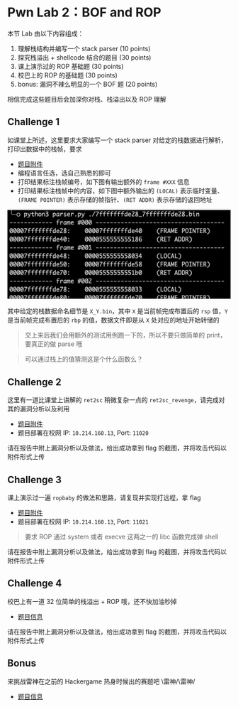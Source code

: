 # Pwn Lab 2：BOF and ROP

本节 Lab 由以下内容组成：

1. 理解栈结构并编写一个 stack parser (10 points)
2. 探究栈溢出 + shellcode 结合的题目 (30 points)
3. 课上演示过的 ROP 基础题  (30 points)
4. 校巴上的 ROP 的基础题  (30 points)
5. bonus: 漏洞不辣么明显的一个 BOF 题 (20 points)

相信完成这些题目后会加深你对栈、栈溢出以及 ROP 理解

## Challenge 1

如课堂上所述，这里要求大家编写一个 stack parser 对给定的栈数据进行解析，打印出数据中的栈帧，要求

- [题目附件](https://github.com/team-s2/summer_course_2023/tree/master/src/topic/pwn-lab2/parser)
- 编程语言任选，选自己熟悉的即可
- 打印结果标注栈帧编号，如下图有输出额外的 `frame #XXX` 信息
- 打印结果标注栈帧中的内容，如下图中额外输出的 `(LOCAL)` 表示临时变量、`(FRAME POINTER)` 表示存储的帧指针、`(RET ADDR)` 表示存储的返回地址

![example](pwn-images/parse_example.png)

其中给定的栈数据命名细节是 `X_Y.bin`，其中 `X` 是当前帧完成布置后的 `rsp` 值，`Y` 是当前帧完成布置后的 `rbp` 的值，数据文件即是从 `X` 处对应的地址开始转储的

> 交上来后我们会用额外的测试用例跑一下的，所以不要只做简单的 print，要真正的做 parse 哦

> 可以通过栈上的值猜测这是个什么函数么？

## Challenge 2

这里有一道比课堂上讲解的 `ret2sc` 稍微复杂一点的 `ret2sc_revenge`，请完成对其的漏洞分析以及利用

- [题目附件](https://github.com/team-s2/summer_course_2023/tree/master/src/topic/pwn-lab2/ret2sc_revenge)
- 题目部署在校网 IP: `10.214.160.13`, Port: `11020`

请在报告中附上漏洞分析以及做法，给出成功拿到 flag 的截图，并将攻击代码以附件形式上传

## Challenge 3

课上演示过一遍 `ropbaby` 的做法和思路，请复现并实现打远程，拿 flag

- [题目附件](https://github.com/team-s2/summer_course_2023/tree/master/src/topic/pwn-lab2/ropbaby)
- 题目部署在校网 IP: `10.214.160.13`, Port: `11021`

> 要求 ROP 通过 system 或者 execve 这两之一的 libc 函数完成弹 shell

请在报告中附上漏洞分析以及做法，给出成功拿到 flag 的截图，并将攻击代码以附件形式上传

## Challenge 4

校巴上有一道 32 位简单的栈溢出 + ROP 哦，还不快加油秒掉

- [题目信息](https://zjusec.com/challenges/1)

请在报告中附上漏洞分析以及做法，给出成功拿到 flag 的截图，并将攻击代码以附件形式上传

## Bonus

来挑战雷神在之前的 Hackergame 热身时候出的赛题吧 \雷神/\雷神/

- [题目信息](https://zjusec.com/challenges/107)
